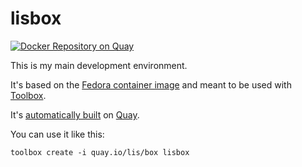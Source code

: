 # lisbox

[![Docker Repository on Quay](https://quay.io/repository/lis/box/status "Docker Repository on Quay")](https://quay.io/repository/lis/box)

This is my main development environment.

It's based on the [Fedora container image](https://registry.fedoraproject.org/repo/fedora/tags/) and meant to be used with [Toolbox](https://github.com/containers/toolbox).

It's [automatically built](https://quay.io/repository/lis/box) on [Quay](https://quay.io).

You can use it like this:

```
toolbox create -i quay.io/lis/box lisbox
```
